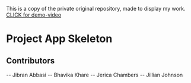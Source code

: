 This is a copy of the private original repository, made to display my work. 
[CLICK for demo-video](https://www.youtube.com/watch?v=PF1XUqfBmDg)

# Project App Skeleton

## Contributors

-- Jibran Abbasi
-- Bhavika Khare
-- Jerica Chambers
-- Jillian Johnson
